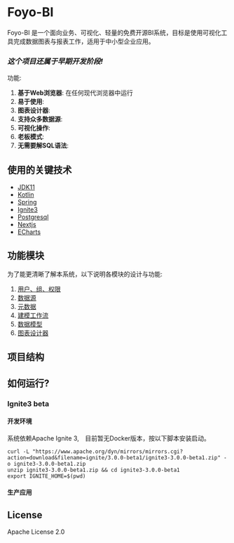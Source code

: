 # Foyo-BI

Foyo-BI 是一个面向业务、可视化、轻量的免费开源BI系统，目标是使用可视化工具完成数据图表与报表工作，适用于中小型企业应用。

### ***这个项目还属于早期开发阶段!***

功能:
1. **基于Web浏览器**: 在任何现代浏览器中运行
2. **易于使用**:
3. **图表设计器**:
4. **支持众多数据源**:
5. **可视化操作**:
6. **老板模式**:
7. **无需要解SQL语法**:


## 使用的关键技术

* [JDK11](http://#)
* [Kotlin](https://kotlinlang.org)
* [Spring](https://spring.io)
* [Ignite3](https://ignite.apache.org/docs/3.0.0-beta/index)
* [Postgresql](https://www.postgresql.org)
* [Nextjs](https://nextjs.org/)
* [ECharts](https://echarts.apache.org/zh/index.html)

## 功能模块

为了能更清晰了解本系统，以下说明各模块的设计与功能:

1. [用户、组、权限](./docs/user.md)
2. [数据源](./docs/data-source.md)
3. [元数据](./docs/meta-data.md)
4. [建模工作流](./docs/workflow.md)
5. [数据模型](./docs/data-model.md)
6. [图表设计器](./docs/chart-design.md)


## 项目结构

## 如何运行?

### Ignite3 beta

#### 开发环境

系统依赖Apache Ignite 3,　目前暂无Docker版本，按以下脚本安装启动。

```shell
curl -L "https://www.apache.org/dyn/mirrors/mirrors.cgi?action=download&filename=ignite/3.0.0-beta1/ignite3-3.0.0-beta1.zip" -o ignite3-3.0.0-beta1.zip
unzip ignite3-3.0.0-beta1.zip && cd ignite3-3.0.0-beta1
export IGNITE_HOME=$(pwd)
```

#### 生产应用

## License

Apache License 2.0
